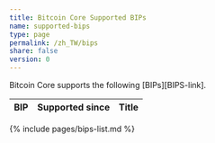 ```yaml
---
title: Bitcoin Core Supported BIPs
name: supported-bips
type: page
permalink: /zh_TW/bips
share: false
version: 0
---
```

Bitcoin Core supports the following [BIPs][BIPS-link].

| BIP |Supported since| Title |
|-----|---------------|-------|
{% include pages/bips-list.md %}
